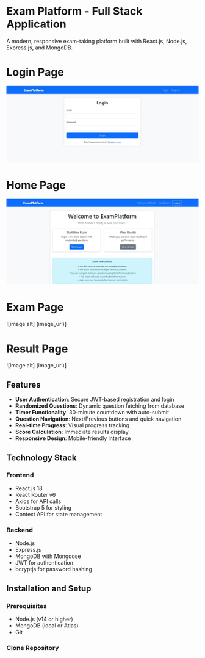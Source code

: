 # Exam Platform - Full Stack Application

A modern, responsive exam-taking platform built with React.js, Node.js, Express.js, and MongoDB.
# Login Page
![image alt](https://github.com/Mukesh2808/exam-platform/blob/main/login%20page.jpeg?raw=true)

# Home Page
![image alt](https://github.com/Mukesh2808/exam-platform/blob/main/Home%20page.jpeg?raw=true)

# Exam Page
![image alt] (image_url)]

# Result Page
![image alt] (image_url)]

## Features

- **User Authentication**: Secure JWT-based registration and login
- **Randomized Questions**: Dynamic question fetching from database
- **Timer Functionality**: 30-minute countdown with auto-submit
- **Question Navigation**: Next/Previous buttons and quick navigation
- **Real-time Progress**: Visual progress tracking
- **Score Calculation**: Immediate results display
- **Responsive Design**: Mobile-friendly interface

## Technology Stack

### Frontend
- React.js 18
- React Router v6
- Axios for API calls
- Bootstrap 5 for styling
- Context API for state management

### Backend
- Node.js
- Express.js
- MongoDB with Mongoose
- JWT for authentication
- bcryptjs for password hashing

## Installation and Setup

### Prerequisites
- Node.js (v14 or higher)
- MongoDB (local or Atlas)
- Git

### Clone Repository
